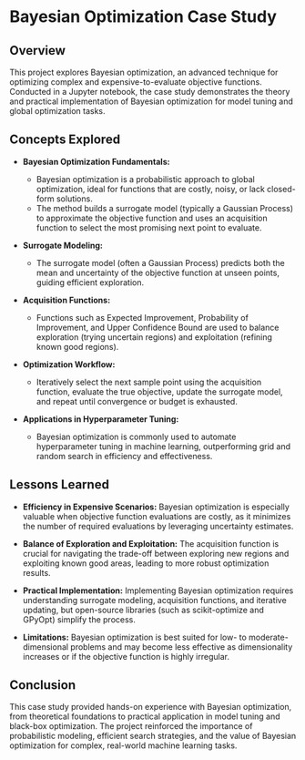 # Bayesian Optimization Case Study

## Overview

This project explores Bayesian optimization, an advanced technique for optimizing complex and expensive-to-evaluate objective functions. Conducted in a Jupyter notebook, the case study demonstrates the theory and practical implementation of Bayesian optimization for model tuning and global optimization tasks.

## Concepts Explored

* **Bayesian Optimization Fundamentals:**

  * Bayesian optimization is a probabilistic approach to global optimization, ideal for functions that are costly, noisy, or lack closed-form solutions.
  * The method builds a surrogate model (typically a Gaussian Process) to approximate the objective function and uses an acquisition function to select the most promising next point to evaluate.

* **Surrogate Modeling:**

  * The surrogate model (often a Gaussian Process) predicts both the mean and uncertainty of the objective function at unseen points, guiding efficient exploration.

* **Acquisition Functions:**

  * Functions such as Expected Improvement, Probability of Improvement, and Upper Confidence Bound are used to balance exploration (trying uncertain regions) and exploitation (refining known good regions).

* **Optimization Workflow:**

  * Iteratively select the next sample point using the acquisition function, evaluate the true objective, update the surrogate model, and repeat until convergence or budget is exhausted.

* **Applications in Hyperparameter Tuning:**

  * Bayesian optimization is commonly used to automate hyperparameter tuning in machine learning, outperforming grid and random search in efficiency and effectiveness.

## Lessons Learned

* **Efficiency in Expensive Scenarios:**
  Bayesian optimization is especially valuable when objective function evaluations are costly, as it minimizes the number of required evaluations by leveraging uncertainty estimates.

* **Balance of Exploration and Exploitation:**
  The acquisition function is crucial for navigating the trade-off between exploring new regions and exploiting known good areas, leading to more robust optimization results.

* **Practical Implementation:**
  Implementing Bayesian optimization requires understanding surrogate modeling, acquisition functions, and iterative updating, but open-source libraries (such as scikit-optimize and GPyOpt) simplify the process.

* **Limitations:**
  Bayesian optimization is best suited for low- to moderate-dimensional problems and may become less effective as dimensionality increases or if the objective function is highly irregular.

## Conclusion

This case study provided hands-on experience with Bayesian optimization, from theoretical foundations to practical application in model tuning and black-box optimization. The project reinforced the importance of probabilistic modeling, efficient search strategies, and the value of Bayesian optimization for complex, real-world machine learning tasks.
